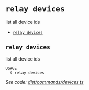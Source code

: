 `relay devices`
===============

list all device ids

* [`relay devices`](#relay-devices)

## `relay devices`

list all device ids

```
USAGE
  $ relay devices
```

_See code: [dist/commands/devices.ts](https://github.com/relaypro/relay-js/blob/v0.0.1/dist/commands/devices.ts)_
